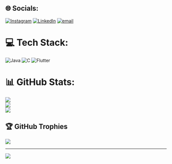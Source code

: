 
## 🌐 Socials:
[![Instagram](https://img.shields.io/badge/Instagram-%23E4405F.svg?logo=Instagram&logoColor=white)](https://instagram.com/s__hiva_) [![LinkedIn](https://img.shields.io/badge/LinkedIn-%230077B5.svg?logo=linkedin&logoColor=white)](https://linkedin.com/in/shiva-reddy-2a92a9268) [![email](https://img.shields.io/badge/Email-D14836?logo=gmail&logoColor=white)](mailto:Shivaareddyy113@gmail.com) 

# 💻 Tech Stack:
![Java](https://img.shields.io/badge/java-%23ED8B00.svg?style=for-the-badge&logo=openjdk&logoColor=white) ![C](https://img.shields.io/badge/c-%2300599C.svg?style=for-the-badge&logo=c&logoColor=white) ![Flutter](https://img.shields.io/badge/Flutter-%2302569B.svg?style=for-the-badge&logo=Flutter&logoColor=white)
# 📊 GitHub Stats:
![](https://github-readme-stats.vercel.app/api?username=Shivareddy113&theme=dark&hide_border=false&include_all_commits=false&count_private=false)<br/>
![](https://nirzak-streak-stats.vercel.app/?user=Shivareddy113&theme=dark&hide_border=false)<br/>
![](https://github-readme-stats.vercel.app/api/top-langs/?username=Shivareddy113&theme=dark&hide_border=false&include_all_commits=false&count_private=false&layout=compact)

## 🏆 GitHub Trophies
![](https://github-profile-trophy.vercel.app/?username=Shivareddy113&theme=radical&no-frame=false&no-bg=true&margin-w=4)

---
[![](https://visitcount.itsvg.in/api?id=Shivareddy113&icon=0&color=0)](https://visitcount.itsvg.in)

<!-- Proudly created with GPRM ( https://gprm.itsvg.in ) -->
